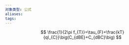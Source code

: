 ```yaml
---
对象类型: 公式
aliases: 
tags:
---
```

$$
\frac{1}{2\pi f_{T}}=\tau_{F}+\frac{kT}{qI_{C}}\big(C_{dBE}+C_{dBC}\big)
$$